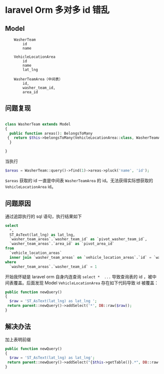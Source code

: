 # laravel Orm 多对多 id 错乱

## Model
```
    WasherTeam
        id
        name

	VehicleLocationArea
		id
		name
		lat_lng

	WasherTeamArea（中间表）
		id,
		washer_team_id,
		area_id
```

## 问题复现

```php

class WasherTeam extends Model
{
  public function areas(): BelongsToMany
 {  return $this->belongsToMany(VehicleLocationArea::class, WasherTeamArea::class, 'washer_team_id', 'area_id');
  }

}
```

当执行
```php
$areas = WasherTeam::query()->find(1)->areas->pluck('name', 'id');
```
`$areas` 获取的 id 一直是中间表 `WasherTeamArea` 的 id。无法获得实际想获取的 `VehicleLocationArea` id。

## 问题原因
通过追踪执行的 sql 语句，执行结果如下
```sql
select
  *,
  ST_AsText(lat_lng) as lat_lng,
  `washer_team_areas`.`washer_team_id` as `pivot_washer_team_id`,
  `washer_team_areas`.`area_id` as `pivot_area_id`
from
  `vehicle_location_areas`
  inner join `washer_team_areas` on `vehicle_location_areas`.`id` = `washer_team_areas`.`area_id`
where
  `washer_team_areas`.`washer_team_id` = 1
```

开始我怀疑是 laravel orm 自身内连查询 `select *  ...` 导致查询表的 id ，被中间表覆盖。后面发现  Model `VehicleLocationArea` 存在如下代码导致 id 被覆盖：
```php
public function newQuery()
{
  $raw = 'ST_AsText(lat_lng) as lat_lng ';
 return parent::newQuery()->addSelect('*', DB::raw($raw));
}
```

## 解决办法
加上表明前缀
```php
public function newQuery()
{
  $raw = 'ST_AsText(lat_lng) as lat_lng';
 return parent::newQuery()->addSelect("{$this->getTable()}.*", DB::raw($raw));
}
```

